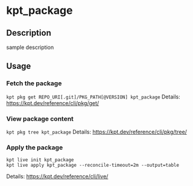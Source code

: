 # kpt_package

## Description
sample description

## Usage

### Fetch the package
`kpt pkg get REPO_URI[.git]/PKG_PATH[@VERSION] kpt_package`
Details: https://kpt.dev/reference/cli/pkg/get/

### View package content
`kpt pkg tree kpt_package`
Details: https://kpt.dev/reference/cli/pkg/tree/

### Apply the package
```
kpt live init kpt_package
kpt live apply kpt_package --reconcile-timeout=2m --output=table
```
Details: https://kpt.dev/reference/cli/live/
